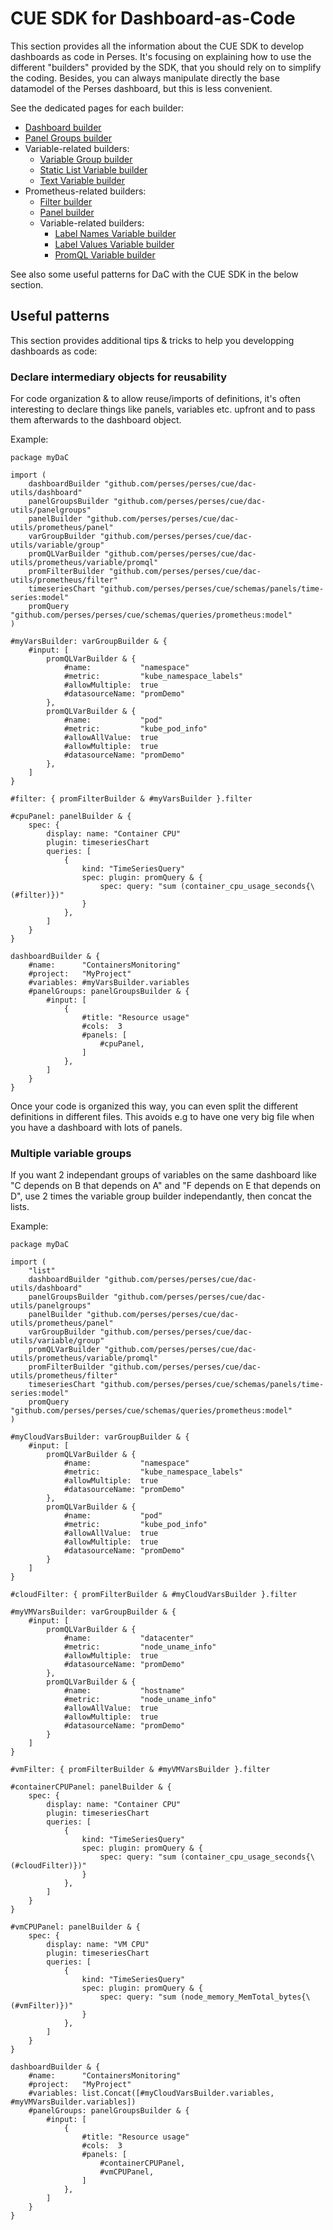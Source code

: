 # CUE SDK for Dashboard-as-Code

This section provides all the information about the CUE SDK to develop dashboards as code in Perses.
It's focusing on explaining how to use the different "builders" provided by the SDK, that you should rely on to simplify the coding.
Besides, you can always manipulate directly the base datamodel of the Perses dashboard, but this is less convenient.

See the dedicated pages for each builder:
- [Dashboard builder](./dashboard.md)
- [Panel Groups builder](./panelgroups.md)
- Variable-related builders:
  - [Variable Group builder](./variable/group.md)
  - [Static List Variable builder](./variable/staticlist.md)
  - [Text Variable builder](./variable/text.md)
- Prometheus-related builders:
  - [Filter builder](./prometheus/filter.md)
  - [Panel builder](./prometheus/panel.md)
  - Variable-related builders:
    - [Label Names Variable builder](./prometheus/variable/labelnames.md)
    - [Label Values Variable builder](./prometheus/variable/labelvalues.md)
    - [PromQL Variable builder](./prometheus/variable/promql.md)

See also some useful patterns for DaC with the CUE SDK in the below section.

## Useful patterns

This section provides additional tips & tricks to help you developping dashboards as code:

### Declare intermediary objects for reusability

For code organization & to allow reuse/imports of definitions, it's often interesting to declare things like panels, variables etc. upfront and to pass them afterwards to the dashboard object.

Example: 

```cue
package myDaC

import (
	dashboardBuilder "github.com/perses/perses/cue/dac-utils/dashboard"
	panelGroupsBuilder "github.com/perses/perses/cue/dac-utils/panelgroups"
	panelBuilder "github.com/perses/perses/cue/dac-utils/prometheus/panel"
	varGroupBuilder "github.com/perses/perses/cue/dac-utils/variable/group"
	promQLVarBuilder "github.com/perses/perses/cue/dac-utils/prometheus/variable/promql"
	promFilterBuilder "github.com/perses/perses/cue/dac-utils/prometheus/filter"
	timeseriesChart "github.com/perses/perses/cue/schemas/panels/time-series:model"
	promQuery "github.com/perses/perses/cue/schemas/queries/prometheus:model"
)

#myVarsBuilder: varGroupBuilder & {
	#input: [
		promQLVarBuilder & {
			#name:           "namespace"
			#metric:         "kube_namespace_labels"
			#allowMultiple:  true
			#datasourceName: "promDemo"
		},
		promQLVarBuilder & {
			#name:           "pod"
			#metric:         "kube_pod_info"
			#allowAllValue:  true
			#allowMultiple:  true
			#datasourceName: "promDemo"
		},
	]
}

#filter: { promFilterBuilder & #myVarsBuilder }.filter

#cpuPanel: panelBuilder & {
	spec: {
		display: name: "Container CPU"
		plugin: timeseriesChart
		queries: [
			{
				kind: "TimeSeriesQuery"
				spec: plugin: promQuery & {
					spec: query: "sum (container_cpu_usage_seconds{\(#filter)})"
				}
			},
		]
	}
}

dashboardBuilder & {
	#name:      "ContainersMonitoring"
	#project:   "MyProject"
	#variables: #myVarsBuilder.variables
	#panelGroups: panelGroupsBuilder & {
		#input: [
			{
				#title: "Resource usage"
				#cols:  3
				#panels: [
					#cpuPanel,
				]
			},
		]
	}
}
```

Once your code is organized this way, you can even split the different definitions in different files. This avoids e.g to have one very big file when you have a dashboard with lots of panels.

### Multiple variable groups

If you want 2 independant groups of variables on the same dashboard like "C depends on B that depends on A" and "F depends on E that depends on D", use 2 times the variable group builder independantly, then concat the lists.

Example: 

```cue
package myDaC

import (
	"list"
	dashboardBuilder "github.com/perses/perses/cue/dac-utils/dashboard"
	panelGroupsBuilder "github.com/perses/perses/cue/dac-utils/panelgroups"
	panelBuilder "github.com/perses/perses/cue/dac-utils/prometheus/panel"
	varGroupBuilder "github.com/perses/perses/cue/dac-utils/variable/group"
	promQLVarBuilder "github.com/perses/perses/cue/dac-utils/prometheus/variable/promql"
	promFilterBuilder "github.com/perses/perses/cue/dac-utils/prometheus/filter"
	timeseriesChart "github.com/perses/perses/cue/schemas/panels/time-series:model"
	promQuery "github.com/perses/perses/cue/schemas/queries/prometheus:model"
)

#myCloudVarsBuilder: varGroupBuilder & {
	#input: [
		promQLVarBuilder & {
			#name:           "namespace"
			#metric:         "kube_namespace_labels"
			#allowMultiple:  true
			#datasourceName: "promDemo"
		},
		promQLVarBuilder & {
			#name:           "pod"
			#metric:         "kube_pod_info"
			#allowAllValue:  true
			#allowMultiple:  true
			#datasourceName: "promDemo"
		}
	]
}

#cloudFilter: { promFilterBuilder & #myCloudVarsBuilder }.filter

#myVMVarsBuilder: varGroupBuilder & {
	#input: [
		promQLVarBuilder & {
			#name:           "datacenter"
			#metric:         "node_uname_info"
			#allowMultiple:  true
			#datasourceName: "promDemo"
		},
		promQLVarBuilder & {
			#name:           "hostname"
			#metric:         "node_uname_info"
			#allowAllValue:  true
			#allowMultiple:  true
			#datasourceName: "promDemo"
		}
	]
}

#vmFilter: { promFilterBuilder & #myVMVarsBuilder }.filter

#containerCPUPanel: panelBuilder & {
	spec: {
		display: name: "Container CPU"
		plugin: timeseriesChart
		queries: [
			{
				kind: "TimeSeriesQuery"
				spec: plugin: promQuery & {
					spec: query: "sum (container_cpu_usage_seconds{\(#cloudFilter)})"
				}
			},
		]
	}
}

#vmCPUPanel: panelBuilder & {
	spec: {
		display: name: "VM CPU"
		plugin: timeseriesChart
		queries: [
			{
				kind: "TimeSeriesQuery"
				spec: plugin: promQuery & {
					spec: query: "sum (node_memory_MemTotal_bytes{\(#vmFilter)})"
				}
			},
		]
	}
}

dashboardBuilder & {
	#name:      "ContainersMonitoring"
	#project:   "MyProject"
	#variables: list.Concat([#myCloudVarsBuilder.variables, #myVMVarsBuilder.variables])
	#panelGroups: panelGroupsBuilder & {
		#input: [
			{
				#title: "Resource usage"
				#cols:  3
				#panels: [
					#containerCPUPanel,
					#vmCPUPanel,
				]
			},
		]
	}
}
```
